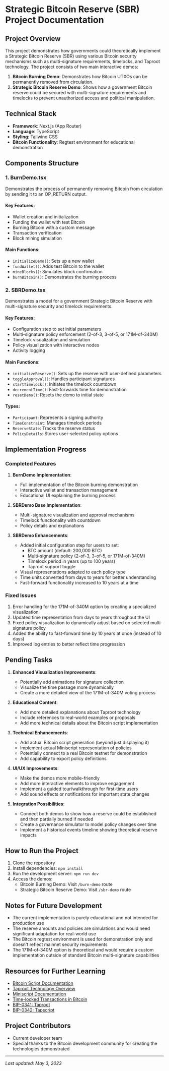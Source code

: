 # Strategic Bitcoin Reserve (SBR) Project Documentation

## Project Overview

This project demonstrates how governments could theoretically implement a Strategic Bitcoin Reserve (SBR) using various Bitcoin security mechanisms such as multi-signature requirements, timelocks, and Taproot technology. The project consists of two main interactive demos:

1. **Bitcoin Burning Demo**: Demonstrates how Bitcoin UTXOs can be permanently removed from circulation.
2. **Strategic Bitcoin Reserve Demo**: Shows how a government Bitcoin reserve could be secured with multi-signature requirements and timelocks to prevent unauthorized access and political manipulation.

## Technical Stack

- **Framework**: Next.js (App Router)
- **Language**: TypeScript
- **Styling**: Tailwind CSS
- **Bitcoin Functionality**: Regtest environment for educational demonstration

## Components Structure

### 1. BurnDemo.tsx

Demonstrates the process of permanently removing Bitcoin from circulation by sending it to an OP_RETURN output.

#### Key Features:
- Wallet creation and initialization
- Funding the wallet with test Bitcoin
- Burning Bitcoin with a custom message
- Transaction verification
- Block mining simulation

#### Main Functions:
- `initializeDemo()`: Sets up a new wallet
- `fundWallet()`: Adds test Bitcoin to the wallet
- `mineBlocks()`: Simulates block confirmation
- `burnBitcoin()`: Demonstrates the burning process

### 2. SBRDemo.tsx

Demonstrates a model for a government Strategic Bitcoin Reserve with multi-signature security and timelock requirements.

#### Key Features:
- Configuration step to set initial parameters
- Multi-signature policy enforcement (2-of-3, 3-of-5, or 171M-of-340M)
- Timelock visualization and simulation
- Policy visualization with interactive nodes
- Activity logging

#### Main Functions:
- `initializeReserve()`: Sets up the reserve with user-defined parameters
- `toggleApproval()`: Handles participant signatures 
- `startTimelock()`: Initiates the timelock countdown
- `decrementTime()`: Fast-forwards time for demonstration
- `resetDemo()`: Resets the demo to initial state

#### Types:
- `Participant`: Represents a signing authority
- `TimeConstraint`: Manages timelock periods
- `ReserveState`: Tracks the reserve status
- `PolicyDetails`: Stores user-selected policy options

## Implementation Progress

### Completed Features

1. **BurnDemo Implementation**:
   - Full implementation of the Bitcoin burning demonstration
   - Interactive wallet and transaction management
   - Educational UI explaining the burning process
   
2. **SBRDemo Base Implementation**:
   - Multi-signature visualization and approval mechanisms
   - Timelock functionality with countdown
   - Policy details and explanations

3. **SBRDemo Enhancements**:
   - Added initial configuration step for users to set:
     - BTC amount (default: 200,000 BTC)
     - Multi-signature policy (2-of-3, 3-of-5, or 171M-of-340M)
     - Timelock period in years (up to 100 years)
     - Taproot support toggle
   - Visual representations adapted to each policy type
   - Time units converted from days to years for better understanding
   - Fast-forward functionality increased to 10 years at a time

### Fixed Issues

1. Error handling for the 171M-of-340M option by creating a specialized visualization
2. Updated time representation from days to years throughout the UI
3. Fixed policy visualization to dynamically adjust based on selected multi-signature policy
4. Added the ability to fast-forward time by 10 years at once (instead of 10 days)
5. Improved log entries to better reflect time progression

## Pending Tasks

1. **Enhanced Visualization Improvements**:
   - Potentially add animations for signature collection
   - Visualize the time passage more dynamically
   - Create a more detailed view of the 171M-of-340M voting process

2. **Educational Content**:
   - Add more detailed explanations about Taproot technology
   - Include references to real-world examples or proposals
   - Add more technical details about the Bitcoin script implementation

3. **Technical Enhancements**:
   - Add actual Bitcoin script generation (beyond just displaying it)
   - Implement actual Miniscript representation of policies
   - Potentially connect to a real Bitcoin testnet for demonstration
   - Add capability to export policy definitions

4. **UI/UX Improvements**:
   - Make the demos more mobile-friendly
   - Add more interactive elements to improve engagement
   - Implement a guided tour/walkthrough for first-time users
   - Add sound effects or notifications for important state changes

5. **Integration Possibilities**:
   - Connect both demos to show how a reserve could be established and then partially burned if needed
   - Create a governance simulator to model policy changes over time
   - Implement a historical events timeline showing theoretical reserve impacts

## How to Run the Project

1. Clone the repository
2. Install dependencies: `npm install`
3. Run the development server: `npm run dev`
4. Access the demos:
   - Bitcoin Burning Demo: Visit `/burn-demo` route
   - Strategic Bitcoin Reserve Demo: Visit `/sbr-demo` route

## Notes for Future Development

- The current implementation is purely educational and not intended for production use
- The reserve amounts and policies are simulations and would need significant adaptation for real-world use
- The Bitcoin regtest environment is used for demonstration only and doesn't reflect mainnet security requirements
- The 171M-of-340M option is theoretical and would require a custom implementation outside of standard Bitcoin multi-signature capabilities

## Resources for Further Learning

- [Bitcoin Script Documentation](https://en.bitcoin.it/wiki/Script)
- [Taproot Technology Overview](https://bitcoinops.org/en/topics/taproot/)
- [Miniscript Documentation](https://bitcoin.sipa.be/miniscript/)
- [Time-locked Transactions in Bitcoin](https://en.bitcoin.it/wiki/Timelock)
- [BIP-0341: Taproot](https://github.com/bitcoin/bips/blob/master/bip-0341.mediawiki)
- [BIP-0342: Tapscript](https://github.com/bitcoin/bips/blob/master/bip-0342.mediawiki)

## Project Contributors

- Current developer team
- Special thanks to the Bitcoin development community for creating the technologies demonstrated

---

*Last updated: May 3, 2023* 